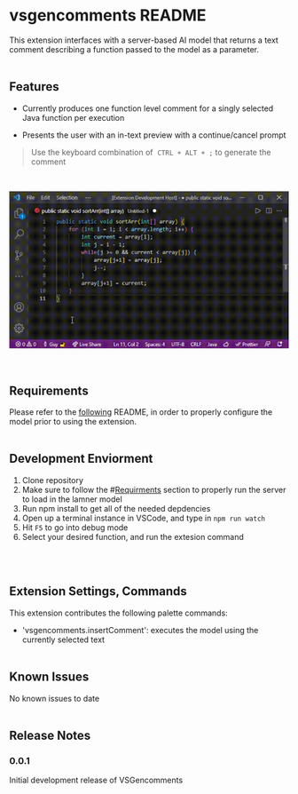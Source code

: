 # vsgencomments README

This extension interfaces with a server-based AI model that returns a text comment describing a function
passed to the model as a parameter.
\
&nbsp;

## Features

- Currently produces one function level comment for a singly selected Java function per execution

- Presents the user with an in-text preview with a continue/cancel prompt

> Use the keyboard combination of &nbsp;`CTRL + ALT + ;` to generate the comment

&nbsp;

![vsgen-gif](./documentation/vscode-extension-demo.gif)

&nbsp;

## Requirements

Please refer to the [following](https://github.com/Nathan-Nesbitt/CodeSummary) README, in order to properly configure the model prior to using the extension.
\
&nbsp;

## Development Enviorment

1. Clone repository
2. Make sure to follow the #[Requirments](#requirements) section to properly run the server to load in the lamner model
3. Run npm install to get all of the needed depdencies
4. Open up a terminal instance in VSCode, and type in `npm run watch`
5. Hit `F5` to go into debug mode
6. Select your desired function, and run the extesion command

\
&nbsp;

## Extension Settings, Commands

This extension contributes the following palette commands:

- 'vsgencomments.insertComment': executes the model using the currently selected text
\
&nbsp;

## Known Issues

No known issues to date
\
&nbsp;

## Release Notes

### 0.0.1

Initial development release of VSGencomments
